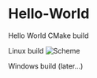 # Hello-World
Hello World CMake build

Linux build ![Scheme](https://travis-ci.org/ShpakovNikita/SDL-2-test.svg?branch=master)

Windows build (later...)
